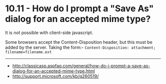 10.11 - How do I prompt a "Save As" dialog for an accepted mime type?
=====================================================================

It is not possible with client-side javascript.

Some browsers accept the Content-Disposition header, but this
must be added by the server. Taking the form:-
`Content-Disposition: attachment; filename=filename.ext`

----

* <http://classicasp.aspfaq.com/general/how-do-i-prompt-a-save-as-dialog-for-an-accepted-mime-type.html>
* <http://support.microsoft.com/kb/q260519/>
